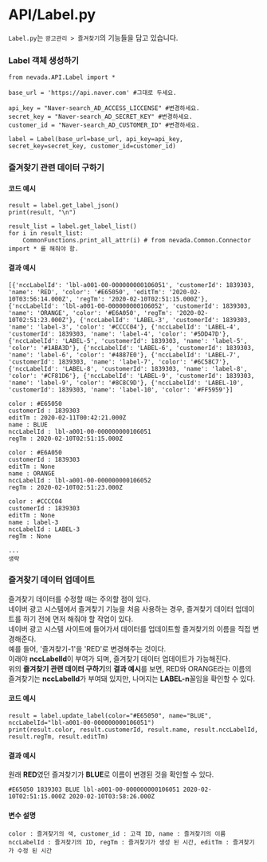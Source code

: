 # API/Label.py

`Label.py`는 `광고관리 > 즐겨찾기`의 기능들을 담고 있습니다. <br>


### Label 객체 생성하기
	from nevada.API.Label import *

	base_url = 'https://api.naver.com' #그대로 두세요.

	api_key = "Naver-search_AD_ACCESS_LICCENSE" #변경하세요.
	secret_key = "Naver-search_AD_SECRET_KEY" #변경하세요.
	customer_id = "Naver-search_AD_CUSTOMER_ID" #변경하세요.

	label = Label(base_url=base_url, api_key=api_key, secret_key=secret_key, customer_id=customer_id)


### 즐겨찾기 관련 데이터 구하기
#### 코드 예시
    result = label.get_label_json()
    print(result, "\n")
    
    result_list = label.get_label_list()
    for i in result_list:
        CommonFunctions.print_all_attr(i) # from nevada.Common.Connector import * 를 해줘야 함.

#### 결과 예시
    [{'nccLabelId': 'lbl-a001-00-000000000106051', 'customerId': 1839303, 'name': 'RED', 'color': '#E65050', 'editTm': '2020-02-10T03:56:14.000Z', 'regTm': '2020-02-10T02:51:15.000Z'}, {'nccLabelId': 'lbl-a001-00-000000000106052', 'customerId': 1839303, 'name': 'ORANGE', 'color': '#E6A050', 'regTm': '2020-02-10T02:51:23.000Z'}, {'nccLabelId': 'LABEL-3', 'customerId': 1839303, 'name': 'label-3', 'color': '#CCCC04'}, {'nccLabelId': 'LABEL-4', 'customerId': 1839303, 'name': 'label-4', 'color': '#5DD47D'}, {'nccLabelId': 'LABEL-5', 'customerId': 1839303, 'name': 'label-5', 'color': '#1ABA3D'}, {'nccLabelId': 'LABEL-6', 'customerId': 1839303, 'name': 'label-6', 'color': '#4887E0'}, {'nccLabelId': 'LABEL-7', 'customerId': 1839303, 'name': 'label-7', 'color': '#6C58C7'}, {'nccLabelId': 'LABEL-8', 'customerId': 1839303, 'name': 'label-8', 'color': '#CF81D6'}, {'nccLabelId': 'LABEL-9', 'customerId': 1839303, 'name': 'label-9', 'color': '#8C8C9D'}, {'nccLabelId': 'LABEL-10', 'customerId': 1839303, 'name': 'label-10', 'color': '#FF5959'}]
    
    color : #E65050
    customerId : 1839303
    editTm : 2020-02-11T00:42:21.000Z
    name : BLUE
    nccLabelId : lbl-a001-00-000000000106051
    regTm : 2020-02-10T02:51:15.000Z
    
    color : #E6A050
    customerId : 1839303
    editTm : None
    name : ORANGE
    nccLabelId : lbl-a001-00-000000000106052
    regTm : 2020-02-10T02:51:23.000Z
    
    color : #CCCC04
    customerId : 1839303
    editTm : None
    name : label-3
    nccLabelId : LABEL-3
    regTm : None
    
    ...
    생략
    
   
### 즐겨찾기 데이터 업데이트
즐겨찾기 데이터를 수정할 때는 주의할 점이 있다. <br> 네이버 광고 시스템에서 즐겨찾기 기능을 처음 사용하는 경우, 즐겨찾기 데이터 업데이트를 하기 전에 먼저 해줘야 할 작업이 있다. <br> 네이버 광고 시스템 사이트에 들어가서 데이터를 업데이트할 즐겨찾기의 이름을 직접 변경해준다. <br> 예를 들어, '즐겨찾기-1'을 'RED'로 변경해주는 것이다. <br> 이래야 **nccLabelId**이 부여가 되며, 즐겨찾기 데이터 업데이트가 가능해진다. <br> 위의 **즐겨찾기 관련 데이터 구하기**의 **결과 예시**를 보면, RED와 ORANGE라는 이름의 즐겨찾기는 **nccLabelId**가 부여돼 있지만, 나머지는 **LABEL-n**꼴임을 확인할 수 있다.

#### 코드 예시
    result = label.update_label(color="#E65050", name="BLUE", nccLabelId="lbl-a001-00-000000000106051")
    print(result.color, result.customerId, result.name, result.nccLabelId, result.regTm, result.editTm)
    
#### 결과 예시
원래 **RED**였던 즐겨찾기가 **BLUE**로 이름이 변경된 것을 확인할 수 있다.

	#E65050 1839303 BLUE lbl-a001-00-000000000106051 2020-02-10T02:51:15.000Z 2020-02-10T03:58:26.000Z
	
#### 변수 설명
    color : 즐겨찾기의 색, customer_id : 고객 ID, name : 즐겨찾기의 이름
    nccLabelId : 즐겨찾기의 ID, regTm : 즐겨찾기가 생성 된 시간, editTm : 즐겨찾기가 수정 된 시간